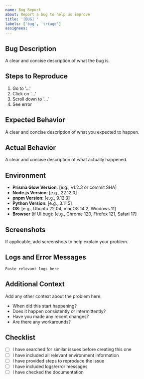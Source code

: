 ```yaml
---
name: Bug Report
about: Report a bug to help us improve
title: '[BUG] '
labels: ['bug', 'triage']
assignees: ''
---
```


## Bug Description

A clear and concise description of what the bug is.

## Steps to Reproduce

1. Go to '...'
2. Click on '...'
3. Scroll down to '...'
4. See error

## Expected Behavior

A clear and concise description of what you expected to happen.

## Actual Behavior

A clear and concise description of what actually happened.

## Environment

- **Prisma Glow Version**: [e.g., v1.2.3 or commit SHA]
- **Node.js Version**: [e.g., 22.12.0]
- **pnpm Version**: [e.g., 9.12.3]
- **Python Version**: [e.g., 3.11.5]
- **OS**: [e.g., Ubuntu 22.04, macOS 14.2, Windows 11]
- **Browser** (if UI bug): [e.g., Chrome 120, Firefox 121, Safari 17]

## Screenshots

If applicable, add screenshots to help explain your problem.

## Logs and Error Messages

```
Paste relevant logs here
```

## Additional Context

Add any other context about the problem here:
- When did this start happening?
- Does it happen consistently or intermittently?
- Have you made any recent changes?
- Are there any workarounds?

## Checklist

- [ ] I have searched for similar issues before creating this one
- [ ] I have included all relevant environment information
- [ ] I have provided steps to reproduce the issue
- [ ] I have included logs/error messages
- [ ] I have checked the documentation
